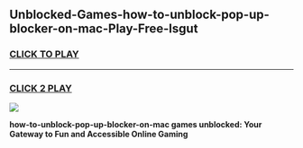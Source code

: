 
## Unblocked-Games-how-to-unblock-pop-up-blocker-on-mac-Play-Free-lsgut
<h3>
<a href="https://premium76.site?title=how-to-unblock-pop-up-blocker-on-mac&ref=21A">CLICK TO PLAY</a></h3>
<hr>

<h3>
<a href="https://premium76.site?title=how-to-unblock-pop-up-blocker-on-mac&ref=21A">CLICK 2 PLAY</a>
  
</h3>

<a href="https://premium76.site?title=how-to-unblock-pop-up-blocker-on-mac&ref=21A"><img src="https://clearcache.store/games.png"></a>


**how-to-unblock-pop-up-blocker-on-mac games unblocked: Your Gateway to Fun and Accessible Online Gaming**
